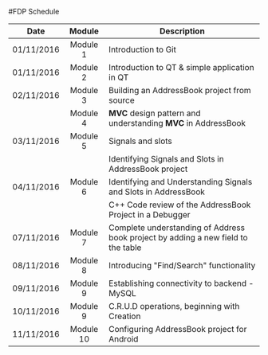 #FDP Schedule

| Date        | Module          | Description |
| ----------  |:---------------:| ----------- |
|01/11/2016 | Module 1      | Introduction to Git|	
|01/11/2016 | Module 2      | Introduction to QT & simple application in QT |
|02/11/2016 | Module 3      | Building an AddressBook project from source |
|			      | Module 4      | **MVC** design pattern and understanding **MVC** in AddressBook |
|03/11/2016 | Module 5		  | Signals and slots |
|			      |			          | Identifying Signals and Slots in AddressBook project |
|04/11/2016	| Module 6		  | Identifying and Understanding Signals and Slots in AddressBook |
|			      |			          | C++ Code review of the AddressBook Project in a Debugger |
|07/11/2016 | Module 7		  | Complete understanding of Address book project by adding a new field to the table |	
|08/11/2016 | Module 8      | Introducing  "Find/Search"  functionality |
|09/11/2016 | Module 9 		  | Establishing connectivity to backend  - MySQL |
|10/11/2016 | Module 9      | C.R.U.D operations, beginning with Creation |
|11/11/2016 | Module 10     | Configuring AddressBook project for Android |
